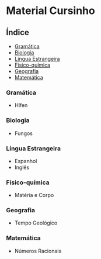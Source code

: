 # Material Cursinho

## Índice

* [Gramática](#gramática)
* [Biologia](#biologia)
* [Lingua Estrangeira](#l%C3%ADngua-estrangeira)
* [Físico-química](#físico-química)
* [Geografia](#geografia)
* [Matemática](#matemática)

### Gramática
* Hífen

### Biologia
* Fungos

### Língua Estrangeira
* Espanhol
* Inglês

### Físico-química
* Matéria e Corpo

### Geografia
* Tempo Geológico

### Matemática
* Números Racionais
